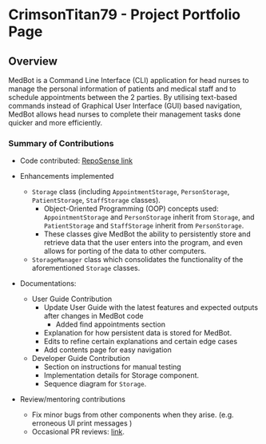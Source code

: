 # CrimsonTitan79 - Project Portfolio Page

## Overview

MedBot is a Command Line Interface (CLI) application for head nurses to manage the personal information of patients and
medical staff and to schedule appointments between the 2 parties. By utilising text-based commands instead of Graphical
User Interface (GUI)
based navigation, MedBot allows head nurses to complete their management tasks done quicker and more efficiently.

### Summary of Contributions
* Code
  contributed: [RepoSense link](https://nus-cs2113-ay2122s1.github.io/tp-dashboard/?search=&sort=groupTitle&sortWithin=title&timeframe=commit&mergegroup=&groupSelect=groupByRepos&breakdown=true&checkedFileTypes=docs~functional-code~test-code~other&since=2021-09-25&tabOpen=true&tabType=authorship&tabAuthor=CrimsonTitan79&tabRepo=AY2122S1-CS2113-T13-1%2Ftp%5Bmaster%5D&authorshipIsMergeGroup=false&authorshipFileTypes=docs~functional-code~test-code~other&authorshipIsBinaryFileTypeChecked=false)
* Enhancements implemented
    * `Storage` class (including `AppointmentStorage`, `PersonStorage`, `PatientStorage`, `StaffStorage` classes).
        * Object-Oriented Programming (OOP) concepts used: `AppointmentStorage` and `PersonStorage` inherit
          from `Storage`, and
          `PatientStorage` and `StaffStorage` inherit from `PersonStorage`.
        * These classes give MedBot the ability to persistently store and retrieve data that the user enters into the
          program, and even allows for porting of the data to other computers.
    * `StorageManager` class which consolidates the functionality of the aforementioned `Storage` classes.

* Documentations:
    * User Guide Contribution
      * Update User Guide with the latest features and expected outputs after changes in MedBot code
        * Added find appointments section 
      * Explanation for how persistent data is stored for MedBot.
      * Edits to refine certain explanations and certain edge cases
      * Add contents page for easy navigation
    * Developer Guide Contribution
      * Section on instructions for manual testing
      * Implementation details for Storage component.
      * Sequence diagram for `Storage`.

* Review/mentoring contributions
    * Fix minor bugs from other components when they arise. (e.g. erroneous UI print messages )
    * Occasional PR reviews: [link](https://github.com/AY2122S1-CS2113-T13-1/tp/pull/46).


